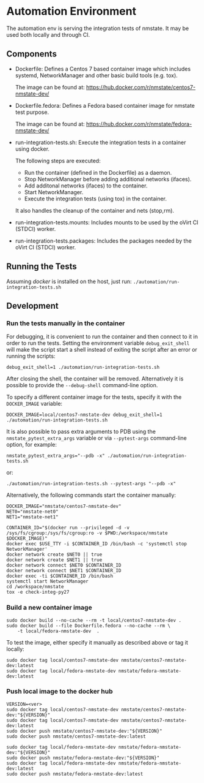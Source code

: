 # Automation Environment
The automation env is serving the integration tests of nmstate.
It may be used both locally and through CI.

## Components
- Dockerfile: Defines a Centos 7 based container image which includes systemd,
  NetworkManager and other basic build tools (e.g. tox).

  The image can be found at:
  https://hub.docker.com/r/nmstate/centos7-nmstate-dev/

- Dockerfile.fedora: Defines a Fedora based container image for nmstate test
  purpose.

  The image can be found at:
  https://hub.docker.com/r/nmstate/fedora-nmstate-dev/

- run-integration-tests.sh: Execute the integration tests in a
  container using docker.

  The following steps are executed:
  - Run the container (defined in the Dockerfile) as a daemon.
  - Stop NetworkManager before adding additional networks (ifaces).
  - Add additonal networks (ifaces) to the container.
  - Start NetworkManager.
  - Execute the integration tests (using tox) in the container.

  It also handles the cleanup of the container and nets (stop,rm).

- run-integration-tests.mounts: Includes mounts to be used by the
  oVirt CI (STDCI) worker.

- run-integration-tests.packages: Includes the packages needed by
  the oVirt CI (STDCI) worker.

## Running the Tests
Assuming *docker* is installed on the host,
just run:
`./automation/run-integration-tests.sh`

## Development

### Run the tests manually in the container
For debugging, it is convenient to run the container and then connect to it in
order to run the tests. Setting the environment variable `debug_exit_shell`
will make the script start a shell instead of exiting the script after an error
or running the scripts:

`debug_exit_shell=1 ./automation/run-integration-tests.sh`

After closing the shell, the container will be removed. Alternatively it is
possible to provide the `--debug-shell` command-line option.

To specify a different container image for the tests, specify it with the
`DOCKER_IMAGE` variable:

`DOCKER_IMAGE=local/centos7-nmstate-dev debug_exit_shell=1 ./automation/run-integration-tests.sh`

It is also possible to pass extra arguments to PDB using the
`nmstate_pytest_extra_args` variable or via `--pytest-args` command-line
option, for example:

`nmstate_pytest_extra_args="--pdb -x" ./automation/run-integration-tests.sh`

or:

`./automation/run-integration-tests.sh --pytest-args "--pdb -x"`


Alternatively, the following commands start the container manually:

```
DOCKER_IMAGE="nmstate/centos7-nmstate-dev"
NET0="nmstate-net0"
NET1="nmstate-net1"

CONTAINER_ID="$(docker run --privileged -d -v /sys/fs/cgroup:/sys/fs/cgroup:ro -v $PWD:/workspace/nmstate $DOCKER_IMAGE)"
docker exec $USE_TTY -i $CONTAINER_ID /bin/bash -c 'systemctl stop NetworkManager'
docker network create $NET0 || true
docker network create $NET1 || true
docker network connect $NET0 $CONTAINER_ID
docker network connect $NET1 $CONTAINER_ID
docker exec -ti $CONTAINER_ID /bin/bash
systemctl start NetworkManager
cd /workspace/nmstate
tox -e check-integ-py27
```

### Build a new container image

```
sudo docker build --no-cache --rm -t local/centos7-nmstate-dev .
sudo docker build --file Dockerfile.fedora --no-cache --rm \
    -t local/fedora-nmstate-dev  .
```

To test the image, either specify it manually as described above or tag it locally:

```
sudo docker tag local/centos7-nmstate-dev nmstate/centos7-nmstate-dev:latest
sudo docker tag local/fedora-nmstate-dev nmstate/fedora-nmstate-dev:latest
```

### Push local image to the docker hub
```
VERSION=<ver>
sudo docker tag local/centos7-nmstate-dev nmstate/centos7-nmstate-dev:"${VERSION}"
sudo docker tag local/centos7-nmstate-dev nmstate/centos7-nmstate-dev:latest
sudo docker push nmstate/centos7-nmstate-dev:"${VERSION}"
sudo docker push nmstate/centos7-nmstate-dev:latest

sudo docker tag local/fedora-nmstate-dev nmstate/fedora-nmstate-dev:"${VERSION}"
sudo docker push nmstate/fedora-nmstate-dev:"${VERSION}"
sudo docker tag local/fedora-nmstate-dev nmstate/fedora-nmstate-dev:latest
sudo docker push nmstate/fedora-nmstate-dev:latest
```

